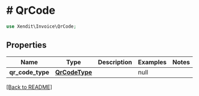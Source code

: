 # # QrCode


```php
use Xendit\Invoice\QrCode;
```

## Properties

Name | Type | Description | Examples | Notes
------------ | ------------- | ------------- | ------------- | ------------- 
**qr_code_type** | [**QrCodeType**](QrCodeType.md) |  | null | 

[[Back to README]](../../README.md)
